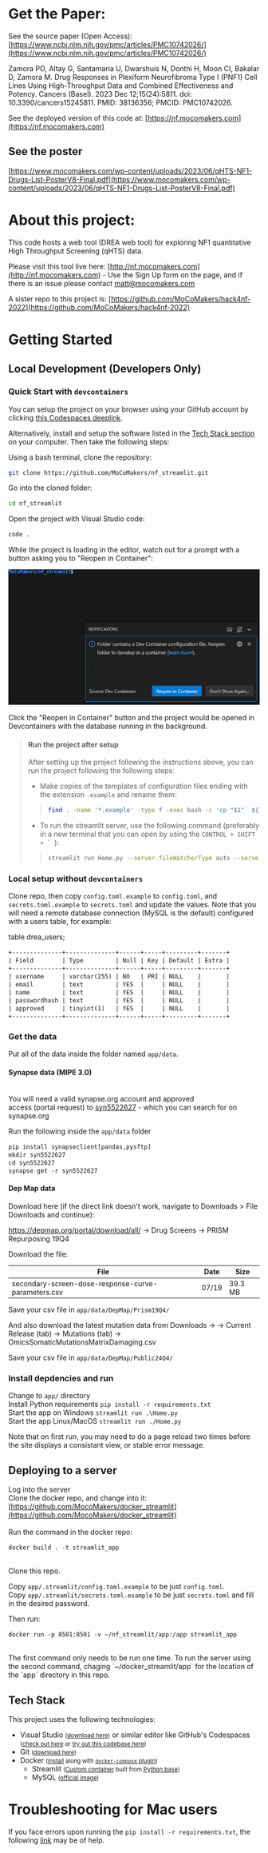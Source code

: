 # Get the Paper:
See the source paper (Open Access):
[https://www.ncbi.nlm.nih.gov/pmc/articles/PMC10742026/](https://www.ncbi.nlm.nih.gov/pmc/articles/PMC10742026/)

Zamora PO, Altay G, Santamaria U, Dwarshuis N, Donthi H, Moon CI, Bakalar D, Zamora M. Drug Responses in Plexiform Neurofibroma Type I (PNF1) Cell Lines Using High-Throughput Data and Combined Effectiveness and Potency. Cancers (Basel). 2023 Dec 12;15(24):5811. doi: 10.3390/cancers15245811. PMID: 38136356; PMCID: PMC10742026.

See the deployed version of this code at: [https://nf.mocomakers.com](https://nf.mocomakers.com)

## See the poster
[https://www.mocomakers.com/wp-content/uploads/2023/06/qHTS-NF1-Drugs-List-PosterV8-Final.pdf](https://www.mocomakers.com/wp-content/uploads/2023/06/qHTS-NF1-Drugs-List-PosterV8-Final.pdf)

# About this project:
This code hosts a web tool (DREA web tool) for exploring NF1 quantitative High Throughput Screening (qHTS) data.

Please visit this tool live here:
[http://nf.mocomakers.com](http://nf.mocomakers.com) - Use the Sign Up form on the page, and if there is an issue please contact matt@mocomakers.com

A sister repo to this project is: [https://github.com/MoCoMakers/hack4nf-2022](https://github.com/MoCoMakers/hack4nf-2022)

# Getting Started
## Local Development (Developers Only)
### Quick Start with `devcontainers`
You can setup the project on your browser using your GitHub account by clicking [this Codespaces deeplink](https://codespaces.new/MoCoMakers/nf_streamlit/tree/developer%2Fenvironment).<br/>

Alternatively, install and setup the software listed in the [Tech Stack section](#tech-stack) on your computer. Then take the following steps:

Using a bash terminal, clone the repository:
```bash
git clone https://github.com/MoCoMakers/nf_streamlit.git
```
Go into the cloned folder:
```bash
cd nf_streamlit
```
Open the project with Visual Studio code:
```bash
code .
```
While the project is loading in the editor, watch out for a prompt with a button asking you to "Reopen in Container":

![devcontainer prompt](app/assets/devcontainer_prompt.png)

Click the "Reopen in Container" button and the project would be opened in Devcontainers with the database running in the background.


> #### **Run the project after setup**
> After setting up the project following the instructions above, you can run the project following the following steps:
> - Make copies of the templates of configuration files ending with the extension `.example` and rename them:
>> ```bash
>> find . -name '*.example' -type f -exec bash -c 'cp "$1"  ${1%.example} ' -- {} \;
>> ```
> - To run the streamlit server, use the following command (preferably in a new terminal that you can open by using the ``CONTROL + SHIFT + ` ``):
>> ```bash
>> streamlit run Home.py --server.fileWatcherType auto --server.headless true
>> ```

### Local setup without `devcontainers`
Clone repo, then copy `config.toml.example` to `config.toml`, and `secrets.toml.example` to `secrets.toml` and update the values.
Note that you will need a remote database connection (MySQL is the default) configured with a users table, for example:

table drea_users;
```
+--------------+--------------+------+-----+---------+-------+
| Field        | Type         | Null | Key | Default | Extra |
+--------------+--------------+------+-----+---------+-------+
| username     | varchar(255) | NO   | PRI | NULL    |       |
| email        | text         | YES  |     | NULL    |       |
| name         | text         | YES  |     | NULL    |       |
| passwordhash | text         | YES  |     | NULL    |       |
| approved     | tinyint(1)   | YES  |     | NULL    |       |
+--------------+--------------+------+-----+---------+-------+
```


### Get the data

Put all of the data inside the folder named `app/data`.

#### Synapse data (MIPE 3.0)
<br>You will need a valid synapse.org account and approved
<br>access (portal request) to [syn5522627](https://www.synapse.org/#!Synapse:syn5522627) - which you can search for on synapse.org

Run the following inside the `app/data` folder

```
pip install synapseclient[pandas,pysftp]
mkdir syn5522627
cd syn5522627
synapse get -r syn5522627
```

#### Dep Map data

Download here (if the direct link doesn't work, navigate to Downloads > File Downloads and continue):

https://depmap.org/portal/download/all/ -> Drug Screens -> PRISM Repurposing 19Q4

Download the file:

| File | Date | Size | 
| -------- | ------- | ------- |
| secondary-screen-dose-response-curve-parameters.csv | 07/19 | 39.3 MB |

Save your csv file in `app/data/DepMap/Prism19Q4/`

And also download the latest mutation data from Downloads -> -> Current Release \(tab\) -> Mutations \(tab\) -> OmicsSomaticMutationsMatrixDamaging.csv 

Save your csv file in `app/data/DepMap/Public24Q4/`

### Install depdencies and run

Change to `app/` directory<br>
Install Python requirements `pip install -r requirements.txt`<br>
Start the app on Windows `streamlit run .\Home.py`<br>
Start the app Linux/MacOS `streamlit run ./Home.py`

Note that on first run, you may need to do a page reload two times before the site displays a consistant view, or stable error message.

## Deploying to a server

Log into the server<br>
Clone the docker repo, and change into it:<br>
[https://github.com/MocoMakers/docker_streamlit](https://github.com/MocoMakers/docker_streamlit)
<br><br>
Run the command in the docker repo:
```
docker build . -t streamlit_app
```
<br>
Clone this repo.<br>

Copy `app/.streamlit/config.toml.example` to be just `config.toml`.<br>
Copy `app/.streamlit/secrets.toml.example` to be just `secrets.toml` and fill in the desired password.

Then run:<br>
```
docker run -p 8501:8501 -v ~/nf_streamlit/app:/app streamlit_app
```
<br>
The first command only needs to be run one time. To run the server using the second command, chaging `~/docker_streamlit/app` for the location of the `app` directory in this repo.


## **Tech Stack**
This project uses the following technologies:
- Visual Studio <small>([download here](https://visualstudio.microsoft.com/downloads/))</small> or similar editor like GitHub's Codespaces <small>([check out here](https://github.com/codespaces) or [try out this codebase here](https://codespaces.new/MoCoMakers/nf_streamlit/tree/developer%2Fenvironment))</small>
- Git <small>([download here](https://git-scm.com/book/en/v2/Getting-Started-Installing-Git))</small>
- Docker <small>([install](https://docs.docker.com/get-docker/) along with [`docker-compose` plugin](https://docs.docker.com/compose/install/))</small>
    - Streamlit <small>([Custom container](https://github.com/MoCoMakers/nf_streamlit/blob/developer/environment/.devcontainer/Dockerfile) built from [Python base](https://hub.docker.com/_/python))</small>
    - MySQL <small>([official image](https://hub.docker.com/_/mysql))</small>

# Troubleshooting for Mac users
If you face errors upon running the `pip install -r requirements.txt`, the following [link](https://stackoverflow.com/questions/76876823/cannot-install-mysqlclient-on-macos) may be of help.